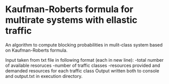 # Kaufman-Roberts formula for multirate systems with ellastic traffic
An algorithm to compute blocking probabilities in mulit-class system based on Kaufman-Roberts formula.

Input taken from txt file in following format (each in new line):
-total number of available resoruces
-number of traffic classes
-resources provided and demanded resources for each traffic class 
Output written both to console and output.txt in execution directory.
